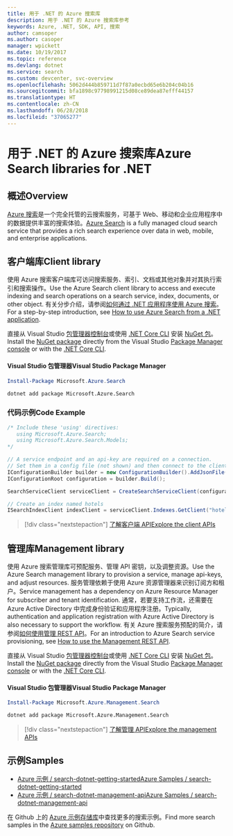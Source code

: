 ```yaml
---
title: 用于 .NET 的 Azure 搜索库
description: 用于 .NET 的 Azure 搜索库参考
keywords: Azure, .NET, SDK, API, 搜索
author: camsoper
ms.author: casoper
manager: wpickett
ms.date: 10/19/2017
ms.topic: reference
ms.devlang: dotnet
ms.service: search
ms.custom: devcenter, svc-overview
ms.openlocfilehash: 5062d444b859711d7f87a0ecbd65e6b204c04b16
ms.sourcegitcommit: bfa1898c97798991215d08ce89dea87efff44157
ms.translationtype: HT
ms.contentlocale: zh-CN
ms.lasthandoff: 06/28/2018
ms.locfileid: "37065277"
---
```

# <a name="azure-search-libraries-for-net"></a><span data-ttu-id="d0ac8-104">用于 .NET 的 Azure 搜索库</span><span class="sxs-lookup"><span data-stu-id="d0ac8-104">Azure Search libraries for .NET</span></span>

## <a name="overview"></a><span data-ttu-id="d0ac8-105">概述</span><span class="sxs-lookup"><span data-stu-id="d0ac8-105">Overview</span></span>

<span data-ttu-id="d0ac8-106">[Azure 搜索](https://docs.microsoft.com/azure/search/search-what-is-azure-search)是一个完全托管的云搜索服务，可基于 Web、移动和企业应用程序中的数据提供丰富的搜索体验。</span><span class="sxs-lookup"><span data-stu-id="d0ac8-106">[Azure Search](https://docs.microsoft.com/azure/search/search-what-is-azure-search) is a fully managed cloud search service that provides a rich search experience over data in web, mobile, and enterprise applications.</span></span>

## <a name="client-library"></a><span data-ttu-id="d0ac8-107">客户端库</span><span class="sxs-lookup"><span data-stu-id="d0ac8-107">Client library</span></span>

<span data-ttu-id="d0ac8-108">使用 Azure 搜索客户端库可访问搜索服务、索引、文档或其他对象并对其执行索引和搜索操作。</span><span class="sxs-lookup"><span data-stu-id="d0ac8-108">Use the Azure Search client library to access and execute indexing and search operations on a search service, index, documents, or other object.</span></span> <span data-ttu-id="d0ac8-109">有关分步介绍，请参阅[如何通过 .NET 应用程序使用 Azure 搜索](https://docs.microsoft.com/azure/search/search-howto-dotnet-sdk)。</span><span class="sxs-lookup"><span data-stu-id="d0ac8-109">For a step-by-step introduction, see [How to use Azure Search from a .NET application](https://docs.microsoft.com/azure/search/search-howto-dotnet-sdk).</span></span>

<span data-ttu-id="d0ac8-110">直接从 Visual Studio [包管理器控制台][PackageManager]或使用 [.NET Core CLI][DotNetCLI] 安装 [NuGet 包](https://www.nuget.org/packages/Microsoft.Azure.Search)。</span><span class="sxs-lookup"><span data-stu-id="d0ac8-110">Install the [NuGet package](https://www.nuget.org/packages/Microsoft.Azure.Search) directly from the Visual Studio [Package Manager console][PackageManager] or with the [.NET Core CLI][DotNetCLI].</span></span>

#### <a name="visual-studio-package-manager"></a><span data-ttu-id="d0ac8-111">Visual Studio 包管理器</span><span class="sxs-lookup"><span data-stu-id="d0ac8-111">Visual Studio Package Manager</span></span>

```powershell
Install-Package Microsoft.Azure.Search
```

```bash
dotnet add package Microsoft.Azure.Search
```

### <a name="code-example"></a><span data-ttu-id="d0ac8-112">代码示例</span><span class="sxs-lookup"><span data-stu-id="d0ac8-112">Code Example</span></span>

```csharp
/* Include these 'using' directives:
   using Microsoft.Azure.Search;
   using Microsoft.Azure.Search.Models;
*/

// A service endpoint and an api-key are required on a connection.
// Set them in a config file (not shown) and then connect to the client.
IConfigurationBuilder builder = new ConfigurationBuilder().AddJsonFile("appsettings.json");
IConfigurationRoot configuration = builder.Build();

SearchServiceClient serviceClient = CreateSearchServiceClient(configuration);

// Create an index named hotels
ISearchIndexClient indexClient = serviceClient.Indexes.GetClient("hotels");

```

> [!div class="nextstepaction"]
> [<span data-ttu-id="d0ac8-113">了解客户端 API</span><span class="sxs-lookup"><span data-stu-id="d0ac8-113">Explore the client APIs</span></span>](/dotnet/api/overview/azure/search/client)


## <a name="management-library"></a><span data-ttu-id="d0ac8-114">管理库</span><span class="sxs-lookup"><span data-stu-id="d0ac8-114">Management library</span></span>

<span data-ttu-id="d0ac8-115">使用 Azure 搜索管理库可预配服务、管理 API 密钥，以及调整资源。</span><span class="sxs-lookup"><span data-stu-id="d0ac8-115">Use the Azure Search management library to provision a service, manage api-keys, and adjust resources.</span></span> <span data-ttu-id="d0ac8-116">服务管理依赖于使用 Azure 资源管理器来识别订阅方和租户。</span><span class="sxs-lookup"><span data-stu-id="d0ac8-116">Service management has a dependency on Azure Resource Manager for subscriber and tenant identification.</span></span> <span data-ttu-id="d0ac8-117">通常，若要支持工作流，还需要在 Azure Active Directory 中完成身份验证和应用程序注册。</span><span class="sxs-lookup"><span data-stu-id="d0ac8-117">Typically, authentication and application registration with Azure Active Directory is also necessary to support the workflow.</span></span> <span data-ttu-id="d0ac8-118">有关 Azure 搜索服务预配的简介，请参阅[如何使用管理 REST API](https://docs.microsoft.com/rest/api/searchmanagement/search-howto-management-rest-api)。</span><span class="sxs-lookup"><span data-stu-id="d0ac8-118">For an introduction to Azure Search service provisioning, see [How to use the Management REST API](https://docs.microsoft.com/rest/api/searchmanagement/search-howto-management-rest-api).</span></span>

<span data-ttu-id="d0ac8-119">直接从 Visual Studio [包管理器控制台][PackageManager]或使用 [.NET Core CLI][DotNetCLI] 安装 [NuGet 包](https://www.nuget.org/packages/Microsoft.Azure.Management.Search)。</span><span class="sxs-lookup"><span data-stu-id="d0ac8-119">Install the [NuGet package](https://www.nuget.org/packages/Microsoft.Azure.Management.Search) directly from the Visual Studio [Package Manager console][PackageManager] or with the [.NET Core CLI][DotNetCLI].</span></span>

#### <a name="visual-studio-package-manager"></a><span data-ttu-id="d0ac8-120">Visual Studio 包管理器</span><span class="sxs-lookup"><span data-stu-id="d0ac8-120">Visual Studio Package Manager</span></span>

```powershell
Install-Package Microsoft.Azure.Management.Search
```

```bash
dotnet add package Microsoft.Azure.Management.Search
```

> [!div class="nextstepaction"]
> [<span data-ttu-id="d0ac8-121">了解管理 API</span><span class="sxs-lookup"><span data-stu-id="d0ac8-121">Explore the management APIs</span></span>](/dotnet/api/overview/azure/search/management)

## <a name="samples"></a><span data-ttu-id="d0ac8-122">示例</span><span class="sxs-lookup"><span data-stu-id="d0ac8-122">Samples</span></span>

 + [<span data-ttu-id="d0ac8-123">Azure 示例 / search-dotnet-getting-started</span><span class="sxs-lookup"><span data-stu-id="d0ac8-123">Azure Samples / search-dotnet-getting-started</span></span>](https://github.com/Azure-Samples/search-dotnet-getting-started)
 + [<span data-ttu-id="d0ac8-124">Azure 示例 / search-dotnet-management-api</span><span class="sxs-lookup"><span data-stu-id="d0ac8-124">Azure Samples / search-dotnet-management-api</span></span>](https://github.com/Azure-Samples/search-dotnet-management-api)

<span data-ttu-id="d0ac8-125">在 Github 上的 [Azure 示例存储库](https://github.com/Azure-Samples/)中查找更多的搜索示例。</span><span class="sxs-lookup"><span data-stu-id="d0ac8-125">Find more search samples in the [Azure samples repository](https://github.com/Azure-Samples/) on Github.</span></span>

[PackageManager]: https://docs.microsoft.com/nuget/tools/package-manager-console
[DotNetCLI]: https://docs.microsoft.com/dotnet/core/tools/dotnet-add-package
